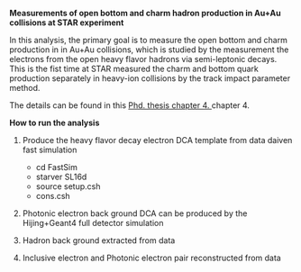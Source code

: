 **Measurements of open bottom and charm hadron production in Au+Au collisions at STAR experiment**

In this analysis, the primary goal is to measure the open bottom and charm production in in Au+Au collisions, which is studied by the measurement the electrons from the open heavy flavor hadrons via semi-leptonic decays. This is the fist time at STAR measured the charm and bottom quark production separately in heavy-ion collisions by the track impact parameter method.

The details can be found in this [Phd. thesis chapter 4. ](https://drupal.star.bnl.gov/STAR/files/PhDthesis_0.pdf) chapter 4.


**How to run the analysis**

1. Produce the heavy flavor decay electron DCA template from data daiven fast simulation
    * cd FastSim
    * starver SL16d
    * source setup.csh
    * cons.csh
2. Photonic electron back ground DCA can be produced by the Hijing+Geant4 full detector simulation 

3. Hadron back ground extracted from data

4. Inclusive electron and Photonic electron pair reconstructed from data
  


